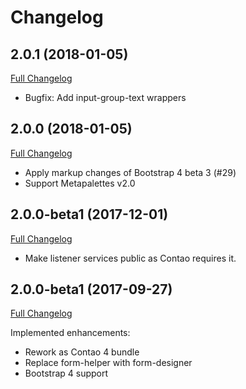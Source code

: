 
Changelog
=========

2.0.1 (2018-01-05)
------------------

[Full Changelog](https://github.com/contao-bootstrap/form/compare/2.0.0...2.0.1)

 - Bugfix: Add input-group-text wrappers

2.0.0 (2018-01-05)
------------------

[Full Changelog](https://github.com/contao-bootstrap/form/compare/2.0.0beta2...2.0.0)

 - Apply markup changes of Bootstrap 4 beta 3 (#29)
 - Support Metapalettes v2.0
 

2.0.0-beta1 (2017-12-01)
------------------------

[Full Changelog](https://github.com/contao-bootstrap/form/compare/2.0.0-beta1...2.0.0-beta2)

 - Make listener services public as Contao requires it.

2.0.0-beta1 (2017-09-27)
------------------------

[Full Changelog](https://github.com/contao-bootstrap/form/compare/1.1.5...2.0.0-beta1)

Implemented enhancements:

 - Rework as Contao 4 bundle
 - Replace form-helper with form-designer
 - Bootstrap 4 support
